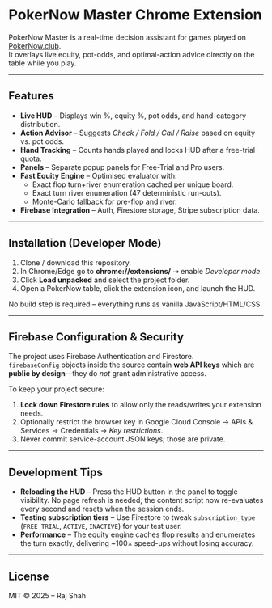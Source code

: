 # PokerNow Master Chrome Extension

PokerNow Master is a real-time decision assistant for games played on [PokerNow.club](https://www.pokernow.club).  
It overlays live equity, pot-odds, and optimal-action advice directly on the table while you play.

---

## Features

* **Live HUD** – Displays win %, equity %, pot odds, and hand-category distribution.
* **Action Advisor** – Suggests *Check / Fold / Call / Raise* based on equity vs. pot odds.
* **Hand Tracking** – Counts hands played and locks HUD after a free-trial quota.
* **Panels** – Separate popup panels for Free-Trial and Pro users.
* **Fast Equity Engine** – Optimised evaluator with:
  * Exact flop turn+river enumeration cached per unique board.
  * Exact turn river enumeration (47 deterministic run-outs).
  * Monte-Carlo fallback for pre-flop and river.
* **Firebase Integration** – Auth, Firestore storage, Stripe subscription data.

---

## Installation (Developer Mode)

1. Clone / download this repository.
2. In Chrome/Edge go to **chrome://extensions/** ⇢ enable *Developer mode*.
3. Click **Load unpacked** and select the project folder.
4. Open a PokerNow table, click the extension icon, and launch the HUD.

No build step is required – everything runs as vanilla JavaScript/HTML/CSS.

---

## Firebase Configuration & Security

The project uses Firebase Authentication and Firestore.  
`firebaseConfig` objects inside the source contain **web API keys** which are **public by design**—they do *not* grant administrative access.  

To keep your project secure:

1. **Lock down Firestore rules** to allow only the reads/writes your extension needs.
2. Optionally restrict the browser key in Google Cloud Console → APIs & Services → Credentials → *Key restrictions*.
3. Never commit service-account JSON keys; those are private.

---

## Development Tips

* **Reloading the HUD** – Press the HUD button in the panel to toggle visibility.  No page refresh is needed; the content script now re-evaluates every second and resets when the session ends.
* **Testing subscription tiers** – Use Firestore to tweak `subscription_type` (`FREE_TRIAL`, `ACTIVE`, `INACTIVE`) for your test user.
* **Performance** – The equity engine caches flop results and enumerates the turn exactly, delivering ~100× speed-ups without losing accuracy.

---

## License

MIT © 2025 – Raj Shah